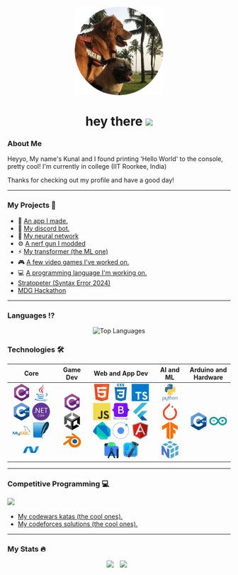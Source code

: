 <div id="header" align="center">
  <img src="Images/heart.png" width="200" height="200">
</div>
<h1 align="center">
  <div>
    hey there
    <img src="https://media.giphy.com/media/hvRJCLFzcasrR4ia7z/giphy.gif" width="30px"/>  
  </div>
</h1>

### About Me 
Heyyo, My name's Kunal and I found printing 'Hello World' to the console, pretty cool!
I'm currently in college (IIT Roorkee, India)

Thanks for checking out my profile and have a good day!

---

### My Projects  🌱

-  📱 <a href="https://github.com/kunrex/Scribie.app" target="_blank">An app I made.</a>
-  🤖 <a href="https://github.com/kunrex/Pepper.bot" target="_blank">My discord bot.</a>
-  🚀 <a href="https://github.com/kunrex/neural.net" target="_blank">My neural network</a>
-  ⚙️ <a href="https://github.com/kunrex/ard.blaster" target="_blank">A nerf gun I modded</a>
-  ⚡ <a href="https://github.com/kunrex/llm.net" target="_blank">My transformer (the ML one)</a>
-  🎮 <a href="https://kunrex.itch.io/" target="_blank">A few video games I've worked on.</a>
-  💻 <a href="https://github.com/kunrex/Sugar.lang" target="_blank">A programming language I'm working on.</a>
- <a href="https://github.com/IshaanXCoder/SyntaxError-Team-Strato">Stratopeter (Syntax Error 2024) </a>
- <a href="https://github.com/IshaanXCoder/MDG-Project">MDG Hackathon</a>

---

### Languages :interrobang:

<div align="center">
  <img src="https://github-readme-stats.vercel.app/api/top-langs/?username=kunrex&layout=compact&theme=vision-friendly-dark" alt="Top Languages"/>
</div>

### Technologies  :hammer_and_wrench:

| Core | Game Dev | Web and App Dev | AI and ML | Arduino and Hardware |
| :-------------: | :-------------:| :-------------: | :-------------: | :-------------: |
| <img src="https://github.com/devicons/devicon/blob/master/icons/csharp/csharp-original.svg" title="C#" alt="C#" width="40" height="40"/> <img src="https://github.com/devicons/devicon/blob/master/icons/java/java-original.svg" title="C#" alt="Java" width="40" height="40"/> <img src="https://github.com/devicons/devicon/blob/master/icons/cplusplus/cplusplus-original.svg" title="C++" alt="C++" width="40" height="40"/> <img src="https://github.com/devicons/devicon/blob/master/icons/dotnetcore/dotnetcore-original.svg" title=".NET Core" alt=".NET Core" width="40" height="40"/> <img src="https://github.com/devicons/devicon/blob/master/icons/mysql/mysql-original-wordmark.svg" title="MySQL"  alt="MySQL" width="40" height="40"> <img src="https://github.com/devicons/devicon/blob/master/icons/sqlite/sqlite-original.svg" title="SQlite"  alt="SQlite" width="40" height="40"> <img src="https://github.com/devicons/devicon/blob/master/icons/dot-net/dot-net-original.svg" title=".NET" alt=".NET" width="40" height="40"/> | <img src="https://github.com/devicons/devicon/blob/master/icons/csharp/csharp-original.svg" title="C#" alt="C#" width="40" height="40"/> <img src="https://github.com/devicons/devicon/blob/master/icons/unity/unity-original.svg" title="Unity" alt="Unity " width="40" height="40"/> <img src="https://github.com/devicons/devicon/blob/master/icons/blender/blender-original.svg" title="Blender" alt="Blender" width="40" height="40"/> | <img src="https://github.com/devicons/devicon/blob/master/icons/html5/html5-original.svg" title="HTML5" alt="HTML5" width="40" height="40"/> <img src="https://github.com/devicons/devicon/blob/master/icons/css3/css3-plain-wordmark.svg"  title="CSS3" alt="CSS" width="40" height="40"/> <img src="https://github.com/devicons/devicon/blob/master/icons/typescript/typescript-original.svg" title="TS" alt="tS" width="40" height="40"/> <img src="https://github.com/devicons/devicon/blob/master/icons/javascript/javascript-original.svg" title="JS" alt="FlJSutter" width="40" height="40"/> <img src="https://github.com/devicons/devicon/blob/master/icons/bootstrap/bootstrap-original-wordmark.svg"  title="Boostrap" alt="Boostrap" width="40" height="40"/> <img src="https://github.com/devicons/devicon/blob/master/icons/flutter/flutter-original.svg" title="Flutter"  alt="Flutter" width="40" height="40"/> <img src="https://github.com/devicons/devicon/blob/master/icons/dart/dart-original.svg" title="Dart" alt="Dart" width="40" height="40"/> <img src="https://github.com/devicons/devicon/blob/master/icons/ionic/ionic-original.svg" title="Ionic" alt="Ionic" width="40" height="40"/> <img src="https://github.com/devicons/devicon/blob/master/icons/angularjs/angularjs-original.svg" title="Angular" alt="Angular" width="40" height="40"/> <img src="https://github.com/devicons/devicon/blob/master/icons/androidstudio/androidstudio-original.svg" title="Android Studio" width="40" height="40"/> <img src="https://github.com/devicons/devicon/blob/master/icons/xcode/xcode-original.svg" title="XCode" width="40" height="40"/> | <img src="https://github.com/devicons/devicon/blob/master/icons/python/python-original-wordmark.svg" title="Python" alt="Python" width="40" height="40"/> <img src="https://github.com/devicons/devicon/blob/master/icons/pytorch/pytorch-original.svg" title="Pytorch" width="40" height="40"/> <img src="https://github.com/devicons/devicon/blob/master/icons/tensorflow/tensorflow-original.svg" title="Tensorflow" width="40" height="40"/> <img src="https://github.com/devicons/devicon/blob/master/icons/numpy/numpy-original.svg" title="Numpy" alt="Numpy" width="40" height="40"/> |  <img src="https://github.com/devicons/devicon/blob/master/icons/cplusplus/cplusplus-original.svg" title="C++" alt="C++" width="40" height="40"/> <img src="https://github.com/devicons/devicon/blob/master/icons/arduino/arduino-original.svg" title="Arduino" width="40" height="40"/>

---

### Competitive Programming :computer:

 <img src="https://www.codewars.com/users/kunrex/badges/large">

-  <a href="https://github.com/kunrex/Codewars" target="_blank">My codewars katas (the cool ones).</a> 
-  <a href="https://github.com/kunrex/Codeforces" target="_blank">My codeforces solutions (the cool ones).</a>

---

###  My Stats  :fire:

<div align="center">
  <img style="margin-right: 2%;" src="https://github-readme-stats.vercel.app/api?username=kunrex&theme=dark">
  <img style="margin-right: 2%;" src="http://github-readme-streak-stats.herokuapp.com?user=kunrex&theme=dark">
</div>
